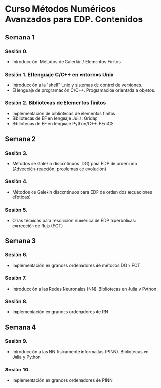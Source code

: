 # Curso Métodos Numéricos Avanzados para EDP. Contenidos

## Semana 1

### Sesión 0. 
- Introducción. Métodos de Galerkin / Elementos Finitos
### Sesión 1. El lenguaje C/C++ en entornos Unix
- Introducción a la "shell" Unix y sistemas de control de versiones. 
- El lenguaje de programación C/C++. Programación orientada a objetos. 
### Sesión 2. Bibliotecas de Elementos finitos
- Implementación de bibliotecas de elementos finitos
- Bibliotecas de EF en lenguaje Julia: Gridap
- Bibliotecas de EF en lenguaje Python/C++: FEniCS 

## Semana 2

### Sesión 3. 
- Métodos de Galekin discontinuos (DG) para EDP de orden uno (Advección-reacción, problemas de evolución)
### Sesión 4. 
- Métodos de Galekin discontinuos para EDP de orden dos (ecuaciones elípticas)
### Sesión 5. 
- Otras técnicas para resolución numérica de EDP hiperbólicas: corrección de flujo (FCT) 

## Semana 3

### Sesión 6. 
- Implementación en grandes ordenadores de métodos DG y FCT
### Sesión 7. 
- Introducción a las Redes Neuronales (NN). Bibliotecas en Julia y Python
### Sesión 8. 
- Implementación en grandes ordenadores de RN

## Semana 4

### Sesión 9. 
- Introducción a las NN físicamente informadas (PINN). Bibliotecas en Julia y Python
### Sesión 10. 
- Implementación en grandes ordenadores de PINN

